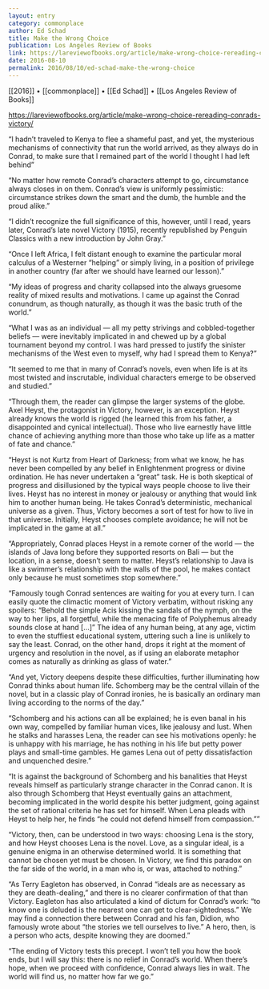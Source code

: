 ```yaml
---
layout: entry
category: commonplace
author: Ed Schad
title: Make the Wrong Choice
publication: Los Angeles Review of Books
link: https://lareviewofbooks.org/article/make-wrong-choice-rereading-conrads-victory/
date: 2016-08-10
permalink: 2016/08/10/ed-schad-make-the-wrong-choice
---
```


[[2016]] • [[commonplace]] • [[Ed Schad]] • [[Los Angeles Review of Books]]

https://lareviewofbooks.org/article/make-wrong-choice-rereading-conrads-victory/

“I hadn’t traveled to Kenya to flee a shameful past, and yet, the mysterious mechanisms of connectivity that run the world arrived, as they always do in Conrad, to make sure that I remained part of the world I thought I had left behind”

“No matter how remote Conrad’s characters attempt to go, circumstance always closes in on them. Conrad’s view is uniformly pessimistic: circumstance strikes down the smart and the dumb, the humble and the proud alike.”

“I didn’t recognize the full significance of this, however, until I read, years later, Conrad’s late novel Victory (1915), recently republished by Penguin Classics with a new introduction by John Gray.”

“Once I left Africa, I felt distant enough to examine the particular moral calculus of a Westerner “helping” or simply living, in a position of privilege in another country (far after we should have learned our lesson).”

“My ideas of progress and charity collapsed into the always gruesome reality of mixed results and motivations. I came up against the Conrad conundrum, as though naturally, as though it was the basic truth of the world.”

“What I was as an individual — all my petty strivings and cobbled-together beliefs — were inevitably implicated in and chewed up by a global tournament beyond my control. I was hard pressed to justify the sinister mechanisms of the West even to myself, why had I spread them to Kenya?”

“It seemed to me that in many of Conrad’s novels, even when life is at its most twisted and inscrutable, individual characters emerge to be observed and studied.”

“Through them, the reader can glimpse the larger systems of the globe. Axel Heyst, the protagonist in Victory, however, is an exception. Heyst already knows the world is rigged (he learned this from his father, a disappointed and cynical intellectual). Those who live earnestly have little chance of achieving anything more than those who take up life as a matter of fate and chance.”

“Heyst is not Kurtz from Heart of Darkness; from what we know, he has never been compelled by any belief in Enlightenment progress or divine ordination. He has never undertaken a “great” task. He is both skeptical of progress and disillusioned by the typical ways people choose to live their lives. Heyst has no interest in money or jealousy or anything that would link him to another human being. He takes Conrad’s deterministic, mechanical universe as a given. Thus, Victory becomes a sort of test for how to live in that universe. Initially, Heyst chooses complete avoidance; he will not be implicated in the game at all.”

“Appropriately, Conrad places Heyst in a remote corner of the world — the islands of Java long before they supported resorts on Bali — but the location, in a sense, doesn’t seem to matter. Heyst’s relationship to Java is like a swimmer’s relationship with the walls of the pool, he makes contact only because he must sometimes stop somewhere.”

“Famously tough Conrad sentences are waiting for you at every turn. I can easily quote the climactic moment of Victory verbatim, without risking any spoilers: “Behold the simple Acis kissing the sandals of the nymph, on the way to her lips, all forgetful, while the menacing fife of Polyphemus already sounds close at hand […]” The idea of any human being, at any age, victim to even the stuffiest educational system, uttering such a line is unlikely to say the least. Conrad, on the other hand, drops it right at the moment of urgency and resolution in the novel, as if using an elaborate metaphor comes as naturally as drinking as glass of water.”

“And yet, Victory deepens despite these difficulties, further illuminating how Conrad thinks about human life. Schomberg may be the central villain of the novel, but in a classic play of Conrad ironies, he is basically an ordinary man living according to the norms of the day.”

“Schomberg and his actions can all be explained; he is even banal in his own way, compelled by familiar human vices, like jealousy and lust. When he stalks and harasses Lena, the reader can see his motivations openly: he is unhappy with his marriage, he has nothing in his life but petty power plays and small-time gambles. He games Lena out of petty dissatisfaction and unquenched desire.”

“It is against the background of Schomberg and his banalities that Heyst reveals himself as particularly strange character in the Conrad canon. It is also through Schomberg that Heyst eventually gains an attachment, becoming implicated in the world despite his better judgment, going against the set of rational criteria he has set for himself. When Lena pleads with Heyst to help her, he finds “he could not defend himself from compassion.””

“Victory, then, can be understood in two ways: choosing Lena is the story, and how Heyst chooses Lena is the novel. Love, as a singular ideal, is a genuine enigma in an otherwise determined world. It is something that cannot be chosen yet must be chosen. In Victory, we find this paradox on the far side of the world, in a man who is, or was, attached to nothing.”

“As Terry Eagleton has observed, in Conrad “ideals are as necessary as they are death-dealing,” and there is no clearer confirmation of that than Victory. Eagleton has also articulated a kind of dictum for Conrad’s work: “to know one is deluded is the nearest one can get to clear-sightedness.” We may find a connection there between Conrad and his fan, Didion, who famously wrote about “the stories we tell ourselves to live.” A hero, then, is a person who acts, despite knowing they are doomed.”

“The ending of Victory tests this precept. I won’t tell you how the book ends, but I will say this: there is no relief in Conrad’s world. When there’s hope, when we proceed with confidence, Conrad always lies in wait. The world will find us, no matter how far we go.”
